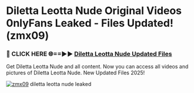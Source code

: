 # Diletta Leotta Nude Original Videos 0nlyFans Leaked - Files Updated! (zmx09)

<h3>🔴 CLICK HERE 🌐==►► <a href="https://tinyurl.com/5h6xmrr3" rel="nofollow">Diletta Leotta Nude Updated Files</a></h3>

Get Diletta Leotta Nude and all content. Now you can access all videos and pictures of Diletta Leotta Nude. New Updated Files 2025!

[![zmx09](https://i.imgur.com/KVD873Z.gif)](https://tinyurl.com/5h6xmrr3)
diletta leotta nude leaked